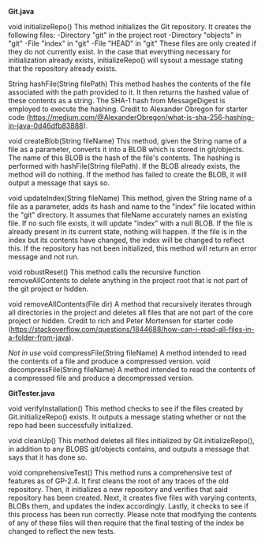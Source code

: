 **Git.java**

void initializeRepo()
This method initializes the Git repository. It creates the following files:
-Directory "git" in the project root
-Directory "objects" in "git"
-File "index" in "git"
-File "HEAD" in "git"
These files are only created if they do not currently exist.
In the case that everything necessary for initialization already exists, initializeRepo() will sysout a message stating that the repository already exists.

String hashFile(String filePath)
This method hashes the contents of the file associated with the path provided to it. It then returns the hashed value of these contents as a string. The SHA-1 hash from MessageDigest is employed to execute the hashing. Credit to Alexander Obregon for starter code (https://medium.com/@AlexanderObregon/what-is-sha-256-hashing-in-java-0d46dfb83888).

void createBlob(String fileName)
This method, given the String name of a file as a parameter, converts it into a BLOB which is stored in git/objects. The name of this BLOB is the hash of the file's contents. The hashing is performed with hashFile(String filePath). If the BLOB already exists, the method will do nothing. If the method has failed to create the BLOB, it will output a message that says so.

void updateIndex(String fileName)
This method, given the String name of a file as a parameter, adds its hash and name to the "index" file located within the "git" directory. It assumes that fileName accurately names an existing file. If no such file exists, it will update "index" with a null BLOB. If the file is already present in its current state, nothing will happen. If the file is in the index but its contents have changed, the index will be changed to reflect this. If the repository has not been initialized, this method will return an error message and not run.

void robustReset()
This method calls the recursive function removeAllContents to delete anything in the project root that is not part of the git project or hidden.

void removeAllContents(File dir)
A method that recursively iterates through all directories in the project and deletes all files that are not part of the core project or hidden. Credit to rich and Peter Mortensen for starter code (https://stackoverflow.com/questions/1844688/how-can-i-read-all-files-in-a-folder-from-java).

*Not in use*
void compressFile(String fileName)
A method intended to read the contents of a file and produce a compressed version.
void decompressFile(String fileName)
A method intended to read the contents of a compressed file and produce a decompressed version.


**GitTester.java**

void verifyInstallation()
This method checks to see if the files created by Git.initializeRepo() exists. It outputs a message stating whether or not the repo had been successfully initialized.

void cleanUp()
This method deletes all files initialized by Git.initializeRepo(), in addition to any BLOBS git/objects contains, and outputs a message that says that it has done so.

void comprehensiveTest()
This method runs a comprehensive test of features as of GP-2.4. It first cleans the root of any traces of the old repository. Then, it initializes a new repository and verifies that said repository has been created. Next, it creates five files with varying contents, BLOBs them, and updates the index accordingly. Lastly, it checks to see if this process has been run correctly. Please note that modifying the contents of any of these files will then require that the final testing of the index be changed to reflect the new tests.
